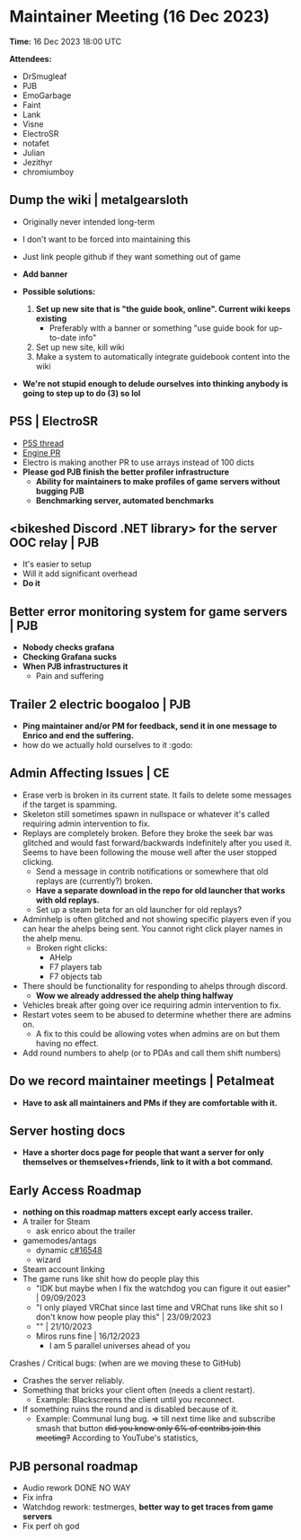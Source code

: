﻿# Maintainer Meeting (16 Dec 2023)

**Time:** 16 Dec 2023 18:00 UTC

**Attendees:**
- DrSmugleaf
- PJB
- EmoGarbage
- Faint
- Lank
- Visne
- ElectroSR
- notafet
- Julian
- Jezithyr
- chromiumboy

## Dump the wiki | metalgearsloth
- Originally never intended long-term
- I don't want to be forced into maintaining this
- Just link people github if they want something out of game
- **Add banner**

- **Possible solutions:**
    1. **Set up new site that is "the guide book, online". Current wiki keeps existing**
        * Preferably with a banner or something "use guide book for up-to-date info"
    2. Set up new site, kill wiki
    3. Make a system to automatically integrate guidebook content into the wiki

- **We're not stupid enough to delude ourselves into thinking anybody is going to step up to do (3) so lol**

## P5S | ElectroSR
- [P5S thread](https://discord.com/channels/310555209753690112/1153246232064569394/1184947317829287947)
- [Engine PR](https://github.com/space-wizards/RobustToolbox/pull/4693)
- Electro is making another PR to use arrays instead of 100 dicts
- **Please god PJB finish the better profiler infrastructure**
    - **Ability for maintainers to make profiles of game servers without bugging PJB**
    - **Benchmarking server, automated benchmarks**

## \<bikeshed Discord .NET library> for the server OOC relay | PJB
- It's easier to setup
- Will it add significant overhead
- **Do it**

## Better error monitoring system for game servers | PJB
- **Nobody checks grafana**
- **Checking Grafana sucks**
- **When PJB infrastructures it**
    - Pain and suffering

## Trailer 2 electric boogaloo | PJB
- **Ping maintainer and/or PM for feedback, send it in one message to Enrico and end the suffering.**
- how do we actually hold ourselves to it :godo:

## Admin Affecting Issues | CE
- Erase verb is broken in its current state. It fails to delete some messages if the target is spamming.
- Skeleton still sometimes spawn in nullspace or whatever it's called requiring admin intervention to fix.
- Replays are completely broken. Before they broke the seek bar was glitched and would fast forward/backwards indefinitely after you used it. Seems to have been following the mouse well after the user stopped clicking.
    - Send a message in contrib notifications or somewhere that old replays are (currently?) broken.
    - **Have a separate download in the repo for old launcher that works with old replays.**
    - Set up a steam beta for an old launcher for old replays?
- Adminhelp is often glitched and not showing specific players even if you can hear the ahelps being sent. You cannot right click player names in the ahelp menu.
    - Broken right clicks:
        - AHelp
        - F7 players tab
        - F7 objects tab
- There should be functionality for responding to ahelps through discord.
    - **Wow we already addressed the ahelp thing halfway**
- Vehicles break after going over ice requiring admin intervention to fix.
- Restart votes seem to be abused to determine whether there are admins on.
    - A fix to this could be allowing votes when admins are on but them having no effect.
- Add round numbers to ahelp (or to PDAs and call them shift numbers)

## Do we record maintainer meetings | Petalmeat
- **Have to ask all maintainers and PMs if they are comfortable with it.**

## Server hosting docs
- **Have a shorter docs page for people that want a server for only themselves or themselves+friends, link to it with a bot command.**

## Early Access Roadmap
- **nothing on this roadmap matters except early access trailer.**
- A trailer for Steam
    - ask enrico about the trailer
- gamemodes/antags
    - dynamic [c#16548](https://github.com/space-wizards/space-station-14/pull/16548)
    - wizard
- Steam account linking
- The game runs like shit how do people play this
    - "IDK but maybe when I fix the watchdog you can figure it out easier" | 09/09/2023
    - "I only played VRChat since last time and VRChat runs like shit so I don't know how people play this" | 23/09/2023
    - "" | 21/10/2023
    - Miros runs fine | 16/12/2023
        - I am 5 parallel universes ahead of you

Crashes / Critical bugs: (when are we moving these to GitHub)
- Crashes the server reliably.
- Something that bricks your client often (needs a client restart).
    - Example: Blackscreens the client until you reconnect.
- If something ruins the round and is disabled because of it.
    - Example: Communal lung bug.
      => till next time
      like and subscribe
      smash that button
      ~~did you know only 6% of contribs join this meeting?~~ According to YouTube's statistics,

## PJB personal roadmap
- Audio rework DONE NO WAY
- Fix infra
- Watchdog rework: testmerges, **better way to get traces from game servers**
- Fix perf oh god
